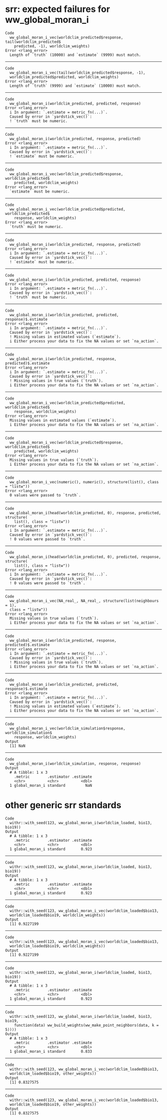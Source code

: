 # srr: expected failures for ww_global_moran_i

    Code
      ww_global_moran_i_vec(worldclim_predicted$response, tail(worldclim_predicted$
        predicted, -1), worldclim_weights)
    Error <rlang_error>
      Length of `truth` (10000) and `estimate` (9999) must match.

---

    Code
      ww_global_moran_i_vec(tail(worldclim_predicted$response, -1),
      worldclim_predicted$predicted, worldclim_weights)
    Error <rlang_error>
      Length of `truth` (9999) and `estimate` (10000) must match.

---

    Code
      ww_global_moran_i(worldclim_predicted, predicted, response)
    Error <rlang_error>
      i In argument: `.estimate = metric_fn(...)`.
      Caused by error in `yardstick_vec()`:
      ! `truth` must be numeric.

---

    Code
      ww_global_moran_i(worldclim_predicted, response, predicted)
    Error <rlang_error>
      i In argument: `.estimate = metric_fn(...)`.
      Caused by error in `yardstick_vec()`:
      ! `estimate` must be numeric.

---

    Code
      ww_global_moran_i_vec(worldclim_predicted$response, worldclim_predicted$
        predicted, worldclim_weights)
    Error <rlang_error>
      `estimate` must be numeric.

---

    Code
      ww_global_moran_i_vec(worldclim_predicted$predicted, worldclim_predicted$
        response, worldclim_weights)
    Error <rlang_error>
      `truth` must be numeric.

---

    Code
      ww_global_moran_i(worldclim_predicted, response, predicted)
    Error <rlang_error>
      i In argument: `.estimate = metric_fn(...)`.
      Caused by error in `yardstick_vec()`:
      ! `estimate` must be numeric.

---

    Code
      ww_global_moran_i(worldclim_predicted, predicted, response)
    Error <rlang_error>
      i In argument: `.estimate = metric_fn(...)`.
      Caused by error in `yardstick_vec()`:
      ! `truth` must be numeric.

---

    Code
      ww_global_moran_i(worldclim_predicted, predicted, response)$.estimate
    Error <rlang_error>
      i In argument: `.estimate = metric_fn(...)`.
      Caused by error in `yardstick_vec()`:
      ! Missing values in estimated values (`estimate`).
      i Either process your data to fix the NA values or set `na_action`.

---

    Code
      ww_global_moran_i(worldclim_predicted, response, predicted)$.estimate
    Error <rlang_error>
      i In argument: `.estimate = metric_fn(...)`.
      Caused by error in `yardstick_vec()`:
      ! Missing values in true values (`truth`).
      i Either process your data to fix the NA values or set `na_action`.

---

    Code
      ww_global_moran_i_vec(worldclim_predicted$predicted, worldclim_predicted$
        response, worldclim_weights)
    Error <rlang_error>
      Missing values in estimated values (`estimate`).
      i Either process your data to fix the NA values or set `na_action`.

---

    Code
      ww_global_moran_i_vec(worldclim_predicted$response, worldclim_predicted$
        predicted, worldclim_weights)
    Error <rlang_error>
      Missing values in true values (`truth`).
      i Either process your data to fix the NA values or set `na_action`.

---

    Code
      ww_global_moran_i_vec(numeric(), numeric(), structure(list(), class = "listw"))
    Error <rlang_error>
      0 values were passed to `truth`.

---

    Code
      ww_global_moran_i(head(worldclim_predicted, 0), response, predicted, structure(
        list(), class = "listw"))
    Error <rlang_error>
      i In argument: `.estimate = metric_fn(...)`.
      Caused by error in `yardstick_vec()`:
      ! 0 values were passed to `truth`.

---

    Code
      ww_global_moran_i(head(worldclim_predicted, 0), predicted, response, structure(
        list(), class = "listw"))
    Error <rlang_error>
      i In argument: `.estimate = metric_fn(...)`.
      Caused by error in `yardstick_vec()`:
      ! 0 values were passed to `truth`.

---

    Code
      ww_global_moran_i_vec(NA_real_, NA_real_, structure(list(neighbours = 1),
      class = "listw"))
    Error <rlang_error>
      Missing values in true values (`truth`).
      i Either process your data to fix the NA values or set `na_action`.

---

    Code
      ww_global_moran_i(worldclim_predicted, response, predicted)$.estimate
    Error <rlang_error>
      i In argument: `.estimate = metric_fn(...)`.
      Caused by error in `yardstick_vec()`:
      ! Missing values in true values (`truth`).
      i Either process your data to fix the NA values or set `na_action`.

---

    Code
      ww_global_moran_i(worldclim_predicted, predicted, response)$.estimate
    Error <rlang_error>
      i In argument: `.estimate = metric_fn(...)`.
      Caused by error in `yardstick_vec()`:
      ! Missing values in estimated values (`estimate`).
      i Either process your data to fix the NA values or set `na_action`.

---

    Code
      ww_global_moran_i_vec(worldclim_simulation$response, worldclim_simulation$
        response, worldclim_weights)
    Output
      [1] NaN

---

    Code
      ww_global_moran_i(worldclim_simulation, response, response)
    Output
      # A tibble: 1 x 3
        .metric        .estimator .estimate
        <chr>          <chr>          <dbl>
      1 global_moran_i standard         NaN

# other generic srr standards

    Code
      withr::with_seed(123, ww_global_moran_i(worldclim_loaded, bio13, bio19))
    Output
      # A tibble: 1 x 3
        .metric        .estimator .estimate
        <chr>          <chr>          <dbl>
      1 global_moran_i standard       0.923

---

    Code
      withr::with_seed(123, ww_global_moran_i(worldclim_loaded, bio13, bio19))
    Output
      # A tibble: 1 x 3
        .metric        .estimator .estimate
        <chr>          <chr>          <dbl>
      1 global_moran_i standard       0.923

---

    Code
      withr::with_seed(123, ww_global_moran_i_vec(worldclim_loaded$bio13,
      worldclim_loaded$bio19, worldclim_weights))
    Output
      [1] 0.9227199

---

    Code
      withr::with_seed(123, ww_global_moran_i_vec(worldclim_loaded$bio13,
      worldclim_loaded$bio19, worldclim_weights))
    Output
      [1] 0.9227199

---

    Code
      withr::with_seed(123, ww_global_moran_i(worldclim_loaded, bio13, bio19))
    Output
      # A tibble: 1 x 3
        .metric        .estimator .estimate
        <chr>          <chr>          <dbl>
      1 global_moran_i standard       0.923

---

    Code
      withr::with_seed(123, ww_global_moran_i(worldclim_loaded, bio13, bio19,
        function(data) ww_build_weights(ww_make_point_neighbors(data, k = 5))))
    Output
      # A tibble: 1 x 3
        .metric        .estimator .estimate
        <chr>          <chr>          <dbl>
      1 global_moran_i standard       0.833

---

    Code
      withr::with_seed(123, ww_global_moran_i_vec(worldclim_loaded$bio13,
      worldclim_loaded$bio19, other_weights))
    Output
      [1] 0.8327575

---

    Code
      withr::with_seed(123, ww_global_moran_i_vec(worldclim_loaded$bio13,
      worldclim_loaded$bio19, other_weights))
    Output
      [1] 0.8327575

